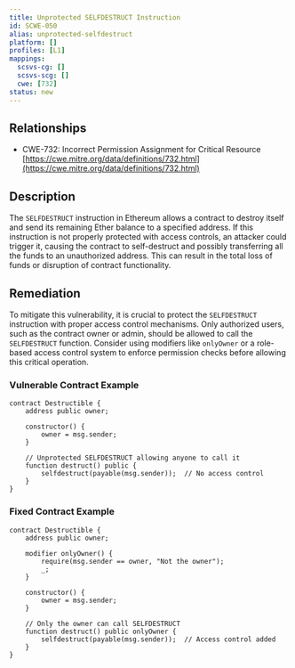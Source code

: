 ```yaml
---
title: Unprotected SELFDESTRUCT Instruction
id: SCWE-050
alias: unprotected-selfdestruct
platform: []
profiles: [L1]
mappings:
  scsvs-cg: []
  scsvs-scg: []
  cwe: [732]
status: new
---
```


## Relationships  
- CWE-732: Incorrect Permission Assignment for Critical Resource  
  [https://cwe.mitre.org/data/definitions/732.html](https://cwe.mitre.org/data/definitions/732.html)  

## Description
The `SELFDESTRUCT` instruction in Ethereum allows a contract to destroy itself and send its remaining Ether balance to a specified address. If this instruction is not properly protected with access controls, an attacker could trigger it, causing the contract to self-destruct and possibly transferring all the funds to an unauthorized address. This can result in the total loss of funds or disruption of contract functionality.

## Remediation
To mitigate this vulnerability, it is crucial to protect the `SELFDESTRUCT` instruction with proper access control mechanisms. Only authorized users, such as the contract owner or admin, should be allowed to call the `SELFDESTRUCT` function. Consider using modifiers like `onlyOwner` or a role-based access control system to enforce permission checks before allowing this critical operation.

### Vulnerable Contract Example
```solidity
contract Destructible {
    address public owner;
    
    constructor() {
        owner = msg.sender;
    }
    
    // Unprotected SELFDESTRUCT allowing anyone to call it
    function destruct() public {
        selfdestruct(payable(msg.sender));  // No access control
    }
}
```

### Fixed Contract Example
```solidity
contract Destructible {
    address public owner;
    
    modifier onlyOwner() {
        require(msg.sender == owner, "Not the owner");
        _;
    }
    
    constructor() {
        owner = msg.sender;
    }
    
    // Only the owner can call SELFDESTRUCT
    function destruct() public onlyOwner {
        selfdestruct(payable(msg.sender));  // Access control added
    }
}
```
